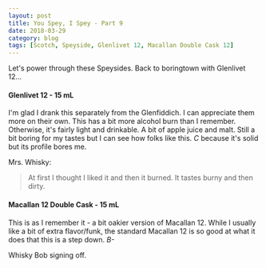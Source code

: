 ```yaml
---
layout: post
title: You Spey, I Spey - Part 9
date: 2018-03-29
category: blog
tags: [Scotch, Speyside, Glenlivet 12, Macallan Double Cask 12]
---
```


Let's power through these Speysides. Back to boringtown with Glenlivet 12...

#### Glenlivet 12 - 15 mL

I'm glad I drank this separately from the Glenfiddich. I can appreciate them more on their own. This has a bit more alcohol burn than I remember. Otherwise, it's fairly light and drinkable. A bit of apple juice and malt. Still a bit boring for my tastes but I can see how folks like this. *C* because it's solid but its profile bores me.

Mrs. Whisky:

> At first I thought I liked it and then it burned. It tastes burny and then dirty.

#### Macallan 12 Double Cask - 15 mL

This is as I remember it - a bit oakier version of Macallan 12. While I usually like a bit of extra flavor/funk, the standard Macallan 12 is so good at what it does that this is a step down. *B-*

Whisky Bob signing off.
